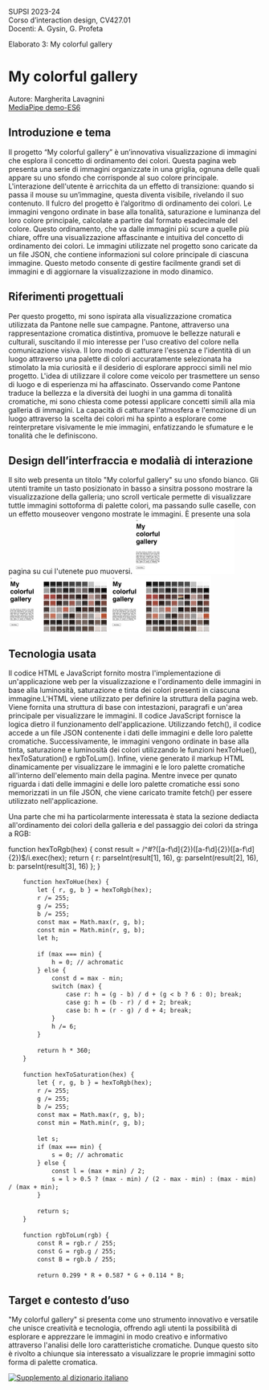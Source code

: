 SUPSI 2023-24  
Corso d’interaction design, CV427.01  
Docenti: A. Gysin, G. Profeta  

Elaborato 3: My colorful gallery 

# My colorful gallery
Autore: Margherita Lavagnini  
[MediaPipe demo-ES6](https://margheritalavagnini.github.io/moody/index.html)


## Introduzione e tema
Il progetto “My colorful gallery” è un’innovativa visualizzazione di immagini che esplora il concetto di ordinamento dei colori. Questa pagina web presenta una serie di immagini organizzate in una griglia, ognuna delle quali appare su uno sfondo che corrisponde al suo colore principale. L'interazione dell'utente è arricchita da un effetto di transizione: quando si passa il mouse su un’immagine, questa diventa visibile, rivelando il suo contenuto.
Il fulcro del progetto è l’algoritmo di ordinamento dei colori. Le immagini vengono ordinate in base alla tonalità, saturazione e luminanza del loro colore principale, calcolate a partire dal formato esadecimale del colore. Questo ordinamento, che va dalle immagini più scure a quelle più chiare, offre una visualizzazione affascinante e intuitiva del concetto di ordinamento dei colori.
Le immagini utilizzate nel progetto sono caricate da un file JSON, che contiene informazioni sul colore principale di ciascuna immagine. Questo metodo consente di gestire facilmente grandi set di immagini e di aggiornare la visualizzazione in modo dinamico.


## Riferimenti progettuali
Per questo progetto, mi sono ispirata alla visualizzazione cromatica utilizzata da Pantone nelle sue campagne. Pantone, attraverso una rappresentazione cromatica distintiva, promuove le bellezze naturali e culturali, suscitando il mio interesse per l'uso creativo del colore nella comunicazione visiva. Il loro modo di catturare l'essenza e l'identità di un luogo attraverso una palette di colori accuratamente selezionata ha stimolato la mia curiosità e il desiderio di esplorare approcci simili nel mio progetto.
L'idea di utilizzare il colore come veicolo per trasmettere un senso di luogo e di esperienza mi ha affascinato. Osservando come Pantone traduce la bellezza e la diversità dei luoghi in una gamma di tonalità cromatiche, mi sono chiesta come potessi applicare concetti simili alla mia galleria di immagini. La capacità di catturare l'atmosfera e l'emozione di un luogo attraverso la scelta dei colori mi ha spinto a esplorare come reinterpretare visivamente le mie immagini, enfatizzando le sfumature e le tonalità che le definiscono.


## Design dell’interfraccia e modalià di interazione
Il sito web presenta un titolo "My colorful gallery" su uno sfondo bianco. Gli utenti tramite un tasto posizionato in basso a sinsitra possono mostrare la visualizzazione della galleria; uno scroll verticale permette di visualizzare tuttle immagini sottoforma di palette colori, ma passando sulle caselle, con un effetto mouseover vengono mostrate le immagini. È presente una sola pagina su cui l'utenete puo muoversi. 
[<img src="doc/Screenshot_01.png" width="200">]()
[<img src="doc/Screenshot_02.png" width="200">]()
[<img src="doc/Screenshot_03.png" width="200">]()


## Tecnologia usata
Il codice HTML e JavaScript fornito mostra l'implementazione di un'applicazione web per la visualizzazione e l'ordinamento delle immagini in base alla luminosità, saturazione e tinta dei colori presenti in ciascuna immagine.L'HTML viene utilizzato per definire la struttura della pagina web. Viene fornita una struttura di base con intestazioni, paragrafi e un'area principale per visualizzare le immagini.
Il codice JavaScript fornisce la logica dietro il funzionamento dell'applicazione. Utilizzando fetch(), il codice accede a un file JSON contenente i dati delle immagini e delle loro palette cromatiche. Successivamente, le immagini vengono ordinate in base alla tinta, saturazione e luminosità dei colori utilizzando le funzioni hexToHue(), hexToSaturation() e rgbToLum(). Infine, viene generato il markup HTML dinamicamente per visualizzare le immagini e le loro palette cromatiche all'interno dell'elemento main della pagina.
Mentre invece per qunato riguarda i dati delle immagini e delle loro palette cromatiche essi sono memorizzati in un file JSON, che viene caricato tramite fetch() per essere utilizzato nell'applicazione.

Una parte che mi ha particolarmente interessata è stata la sezione dediacta all'ordinamento dei colori della galleria e del passaggio dei colori da stringa a RGB: 

function hexToRgb(hex) {
            const result = /^#?([a-f\d]{2})([a-f\d]{2})([a-f\d]{2})$/i.exec(hex);
            return {
                r: parseInt(result[1], 16),
                g: parseInt(result[2], 16),
                b: parseInt(result[3], 16)
            };
        }

        function hexToHue(hex) {
            let { r, g, b } = hexToRgb(hex);
            r /= 255;
            g /= 255;
            b /= 255;
            const max = Math.max(r, g, b);
            const min = Math.min(r, g, b);
            let h;

            if (max === min) {
                h = 0; // achromatic
            } else {
                const d = max - min;
                switch (max) {
                    case r: h = (g - b) / d + (g < b ? 6 : 0); break;
                    case g: h = (b - r) / d + 2; break;
                    case b: h = (r - g) / d + 4; break;
                }
                h /= 6;
            }

            return h * 360;
        }

        function hexToSaturation(hex) {
            let { r, g, b } = hexToRgb(hex);
            r /= 255;
            g /= 255;
            b /= 255;
            const max = Math.max(r, g, b);
            const min = Math.min(r, g, b);

            let s;
            if (max === min) {
                s = 0; // achromatic
            } else {
                const l = (max + min) / 2;
                s = l > 0.5 ? (max - min) / (2 - max - min) : (max - min) / (max + min);
            }

            return s;
        }

        function rgbToLum(rgb) {
            const R = rgb.r / 255;
            const G = rgb.g / 255;
            const B = rgb.b / 255;
            
            return 0.299 * R + 0.587 * G + 0.114 * B;





## Target e contesto d’uso
 "My colorful gallery" si presenta come uno strumento innovativo e versatile che unisce creatività e tecnologia, offrendo agli utenti la possibilità di esplorare e apprezzare le immagini in modo creativo e informativo attraverso l'analisi delle loro caratteristiche cromatiche. Dunque questo sito è rivolto a chiunque sia interessato a visualizzare le proprie immagini sotto forma di palette cromatica. 

[<img src="doc/munari.jpg" width="300" alt="Supplemento al dizionario italiano">]()
